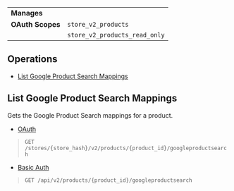 |||
|---|---|
| **Manages** |
| **OAuth Scopes** | `store_v2_products`
||`store_v2_products_read_only`

</div>

## Operations

*   [List Google Product Search Mappings](#list-google-product-search-mappings)

## List Google Product Search Mappings

Gets the Google Product Search mappings for a product.

*   [OAuth](#list-google-product-search-mappings-oauth)
>`GET /stores/{store_hash}/v2/products/{product_id}/googleproductsearch`</div>
*   [Basic Auth](#list-google-product-search-mappings-basic)
>`GET /api/v2/products/{product_id}/googleproductsearch`</div>
